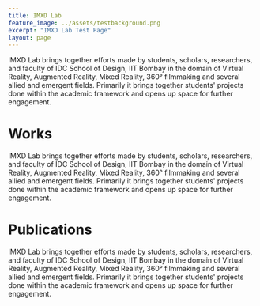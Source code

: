 ```yaml
---
title: IMXD Lab
feature_image: ../assets/testbackground.png
excerpt: "IMXD Lab Test Page"
layout: page
---
```


IMXD Lab brings together efforts made by students, scholars, researchers, and faculty of IDC School of Design, IIT Bombay in the domain of Virtual Reality, Augmented Reality, Mixed Reality, 360° filmmaking and several allied and emergent fields. Primarily it brings together students' projects done within the academic framework and opens up space for further engagement.

# Works
IMXD Lab brings together efforts made by students, scholars, researchers, and faculty of IDC School of Design, IIT Bombay in the domain of Virtual Reality, Augmented Reality, Mixed Reality, 360° filmmaking and several allied and emergent fields. Primarily it brings together students' projects done within the academic framework and opens up space for further engagement.


# Publications
IMXD Lab brings together efforts made by students, scholars, researchers, and faculty of IDC School of Design, IIT Bombay in the domain of Virtual Reality, Augmented Reality, Mixed Reality, 360° filmmaking and several allied and emergent fields. Primarily it brings together students' projects done within the academic framework and opens up space for further engagement.


<!-- feature_text: |
  ## IMXD Lab
  The Immersive Media Experience Design Lab, IIT Bombay -->